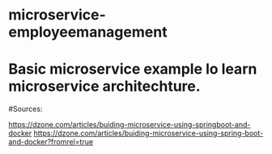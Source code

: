 # microservice-employeemanagement

# Basic microservice example lo learn microservice architechture.

#Sources:

https://dzone.com/articles/buiding-microservice-using-springboot-and-docker
https://dzone.com/articles/buiding-microservice-using-spring-boot-and-docker?fromrel=true
